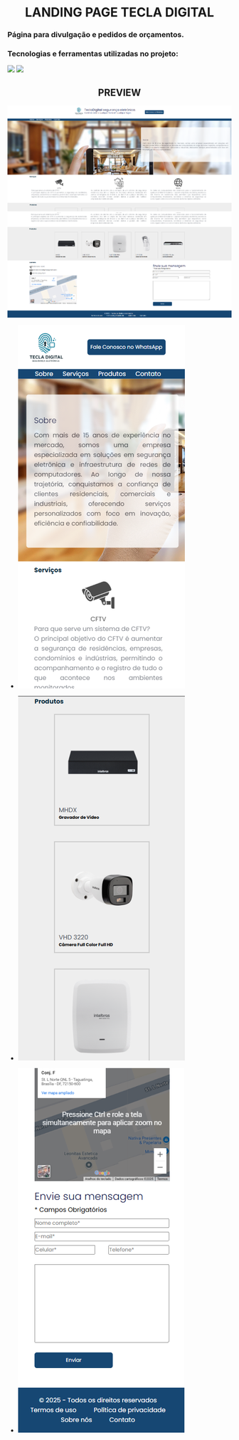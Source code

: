<h1 align="center">LANDING PAGE TECLA DIGITAL</h1>
<h3>Página para divulgação e pedidos de orçamentos. </h3>
<h3>Tecnologias e ferramentas utilizadas no projeto:</h3>
<img src="https://img.shields.io/badge/HTML5-E34F26.svg?style=for-the-badge&logo=HTML5&logoColor=white"/> 
<img src="https://img.shields.io/badge/CSS-663399.svg?style=for-the-badge&logo=CSS&logoColor=white"/> 
<h2 align="center">PREVIEW</h2>
<img src="./assets/captura de tela sobre.png">
<br>
<img src="./assets/Captura de tela servicos.png">
<br>
<table>
  <ul>
    <li><img src="./assets/Captura de tela mobile1.png"></li>
  </ul>
  <ul>
    <li><img src="./assets/Captura de tela mobile2.png"></li>
  </ul>
  <ul>
    <li><img src="./assets/Captura de tela mobile3.png"></li>
  </ul>  
</table>
